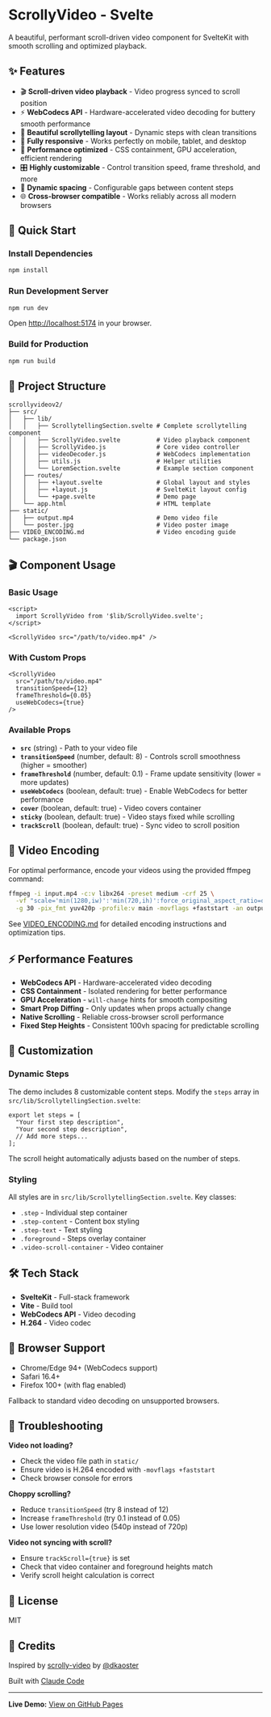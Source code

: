 # ScrollyVideo - Svelte

A beautiful, performant scroll-driven video component for SvelteKit with smooth scrolling and optimized playback.

## ✨ Features

- 🎬 **Scroll-driven video playback** - Video progress synced to scroll position
- ⚡ **WebCodecs API** - Hardware-accelerated video decoding for buttery smooth performance
- 🎨 **Beautiful scrollytelling layout** - Dynamic steps with clean transitions
- 📱 **Fully responsive** - Works perfectly on mobile, tablet, and desktop
- 🚀 **Performance optimized** - CSS containment, GPU acceleration, efficient rendering
- 🎛️ **Highly customizable** - Control transition speed, frame threshold, and more
- 📏 **Dynamic spacing** - Configurable gaps between content steps
- 🌐 **Cross-browser compatible** - Works reliably across all modern browsers

## 🚀 Quick Start

### Install Dependencies

```bash
npm install
```

### Run Development Server

```bash
npm run dev
```

Open [http://localhost:5174](http://localhost:5174) in your browser.

### Build for Production

```bash
npm run build
```

## 📁 Project Structure

```
scrollyvideov2/
├── src/
│   ├── lib/
│   │   ├── ScrollytellingSection.svelte # Complete scrollytelling component
│   │   ├── ScrollyVideo.svelte          # Video playback component
│   │   ├── ScrollyVideo.js              # Core video controller
│   │   ├── videoDecoder.js              # WebCodecs implementation
│   │   ├── utils.js                     # Helper utilities
│   │   └── LoremSection.svelte          # Example section component
│   ├── routes/
│   │   ├── +layout.svelte               # Global layout and styles
│   │   ├── +layout.js                   # SvelteKit layout config
│   │   └── +page.svelte                 # Demo page
│   └── app.html                         # HTML template
├── static/
│   ├── output.mp4                       # Demo video file
│   └── poster.jpg                       # Video poster image
├── VIDEO_ENCODING.md                    # Video encoding guide
└── package.json
```

## 🎬 Component Usage

### Basic Usage

```svelte
<script>
  import ScrollyVideo from '$lib/ScrollyVideo.svelte';
</script>

<ScrollyVideo src="/path/to/video.mp4" />
```

### With Custom Props

```svelte
<ScrollyVideo
  src="/path/to/video.mp4"
  transitionSpeed={12}
  frameThreshold={0.05}
  useWebCodecs={true}
/>
```

### Available Props

- **`src`** (string) - Path to your video file
- **`transitionSpeed`** (number, default: 8) - Controls scroll smoothness (higher = smoother)
- **`frameThreshold`** (number, default: 0.1) - Frame update sensitivity (lower = more updates)
- **`useWebCodecs`** (boolean, default: true) - Enable WebCodecs for better performance
- **`cover`** (boolean, default: true) - Video covers container
- **`sticky`** (boolean, default: true) - Video stays fixed while scrolling
- **`trackScroll`** (boolean, default: true) - Sync video to scroll position

## 🎥 Video Encoding

For optimal performance, encode your videos using the provided ffmpeg command:

```bash
ffmpeg -i input.mp4 -c:v libx264 -preset medium -crf 25 \
  -vf "scale='min(1280,iw)':'min(720,ih)':force_original_aspect_ratio=decrease" \
  -g 30 -pix_fmt yuv420p -profile:v main -movflags +faststart -an output.mp4
```

See [VIDEO_ENCODING.md](./VIDEO_ENCODING.md) for detailed encoding instructions and optimization tips.

## ⚡ Performance Features

- **WebCodecs API** - Hardware-accelerated video decoding
- **CSS Containment** - Isolated rendering for better performance
- **GPU Acceleration** - `will-change` hints for smooth compositing
- **Smart Prop Diffing** - Only updates when props actually change
- **Native Scrolling** - Reliable cross-browser scroll performance
- **Fixed Step Heights** - Consistent 100vh spacing for predictable scrolling

## 🎨 Customization

### Dynamic Steps

The demo includes 8 customizable content steps. Modify the `steps` array in `src/lib/ScrollytellingSection.svelte`:

```svelte
export let steps = [
  "Your first step description",
  "Your second step description",
  // Add more steps...
];
```

The scroll height automatically adjusts based on the number of steps.

### Styling

All styles are in `src/lib/ScrollytellingSection.svelte`. Key classes:
- `.step` - Individual step container
- `.step-content` - Content box styling
- `.step-text` - Text styling
- `.foreground` - Steps overlay container
- `.video-scroll-container` - Video container

## 🛠️ Tech Stack

- **SvelteKit** - Full-stack framework
- **Vite** - Build tool
- **WebCodecs API** - Video decoding
- **H.264** - Video codec

## 📱 Browser Support

- Chrome/Edge 94+ (WebCodecs support)
- Safari 16.4+
- Firefox 100+ (with flag enabled)

Fallback to standard video decoding on unsupported browsers.

## 🐛 Troubleshooting

**Video not loading?**
- Check the video file path in `static/`
- Ensure video is H.264 encoded with `-movflags +faststart`
- Check browser console for errors

**Choppy scrolling?**
- Reduce `transitionSpeed` (try 8 instead of 12)
- Increase `frameThreshold` (try 0.1 instead of 0.05)
- Use lower resolution video (540p instead of 720p)

**Video not syncing with scroll?**
- Ensure `trackScroll={true}` is set
- Check that video container and foreground heights match
- Verify scroll height calculation is correct

## 📄 License

MIT

## 🙏 Credits

Inspired by [scrolly-video](https://github.com/dkaoster/scrolly-video) by [@dkaoster](https://github.com/dkaoster)

Built with [Claude Code](https://claude.com/claude-code)

---

**Live Demo:** [View on GitHub Pages](#)
